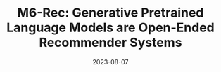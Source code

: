 ---
title: "M6-Rec: Generative Pretrained Language Models are Open-Ended Recommender Systems"
description: This is the description of our sample project
date: "2023-08-07"
jobDate: 2022
work: [LLMs, TraditionalRS, PreTraining]
techs: [LLMs, TraditionalRS, PreTraining]
thumbnail: /llms-in-recommendersystems/recllmoverview.png
projectUrl: https://arxiv.org/pdf/2205.08084.pdf
projectname: "M6-Rec: Generative Pretrained Language Models are Open-Ended Recommender Systems"
---